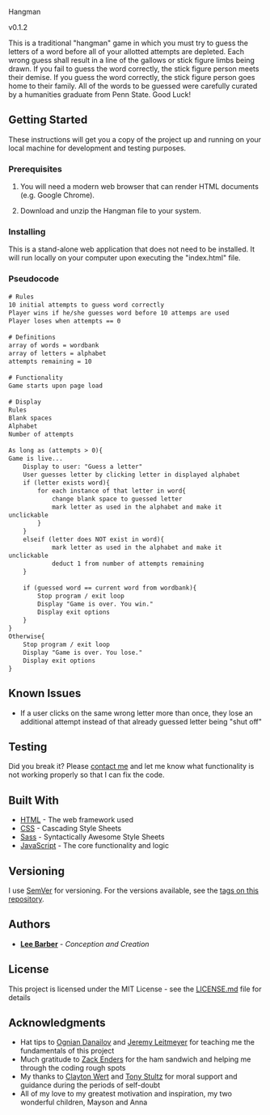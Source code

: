 <p align="center>![screenshot](https://github.com/lee-barber/hangman/blob/master/img/hangman.gif)</p>

# Hangman

v0.1.2

This is a traditional "hangman" game in which you must try to guess the letters of a word before all of your allotted attempts are depleted.  Each wrong guess shall result in a line of the gallows or stick figure limbs being drawn.  If you fail to guess the word correctly, the stick figure person meets their  demise.  If you guess the word correctly, the stick figure person goes home to their family.  All of the words to be guessed were carefully curated by a humanities graduate from Penn State.  Good Luck!

## Getting Started

These instructions will get you a copy of the project up and running on your local machine for development and testing purposes.

### Prerequisites

1. You will need a modern web browser that can render HTML documents (e.g. Google Chrome).

2. Download and unzip the Hangman file to your system.

### Installing

This is a stand-alone web application that does not need to be installed. It will run locally on your computer upon executing the "index.html" file.

### Pseudocode

```
# Rules
10 initial attempts to guess word correctly
Player wins if he/she guesses word before 10 attemps are used
Player loses when attempts == 0

# Definitions
array of words = wordbank
array of letters = alphabet
attempts remaining = 10

# Functionality
Game starts upon page load

# Display
Rules
Blank spaces
Alphabet
Number of attempts

As long as (attempts > 0){
Game is live...
	Display to user: "Guess a letter"
	User guesses letter by clicking letter in displayed alphabet
	if (letter exists word){
		for each instance of that letter in word{
			change blank space to guessed letter
			mark letter as used in the alphabet and make it unclickable
		}
	}
	elseif (letter does NOT exist in word){
			mark letter as used in the alphabet and make it unclickable
			deduct 1 from number of attempts remaining
	}
	
	if (guessed word == current word from wordbank){
		Stop program / exit loop
		Display "Game is over. You win."
		Display exit options
	}
}
Otherwise{
	Stop program / exit loop
	Display "Game is over. You lose."
	Display exit options
}

```

## Known Issues

* If a user clicks on the same wrong letter more than once, they lose an additional attempt instead of that already guessed letter being "shut off"

## Testing

Did you break it?  Please [contact me](mailto:lfb11@alumni.psu.edu) and let me know what functionality is not working properly so that I can fix the code.

## Built With

* [HTML](https://developers.google.com/web) - The web framework used
* [CSS](https://developer.mozilla.org/en-US/docs/Web/CSS) - Cascading Style Sheets
* [Sass](https://sass-lang.com) - Syntactically Awesome Style Sheets
* [JavaScript](https://www.javascript.com) - The core functionality and logic

## Versioning

I use [SemVer](http://semver.org/) for versioning. For the versions available, see the [tags on this repository](https://github.com/lee-barber/Hangman/tags). 

## Authors

* **[Lee Barber](https://www.linkedin.com/in/lfb11)** - *Conception and Creation*

## License

This project is licensed under the MIT License - see the [LICENSE.md](LICENSE.md) file for details

## Acknowledgments

* Hat tips to [Ognian Danailov](https://www.linkedin.com/in/oggidanailov) and [Jeremy Leitmeyer](https://www.linkedin.com/in/jleitmeyer) for teaching me the fundamentals of this project
* Much gratitude to [Zack Enders](https://github.com/ZackEnders) for the ham sandwich and helping me through the coding rough spots
* My thanks to [Clayton Wert](https://www.linkedin.com/in/clayton-wert) and [Tony Stultz](https://www.linkedin.com/in/anthony-stultz-7861156/) for moral support and guidance during the periods of self-doubt
* All of my love to my greatest motivation and inspiration, my two wonderful children, Mayson and Anna
